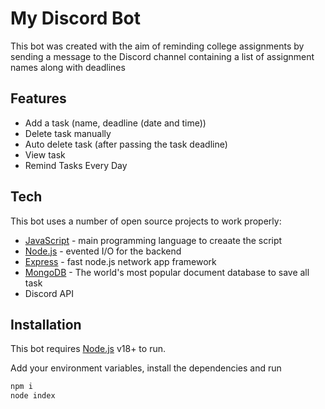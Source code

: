 # My Discord Bot

This bot was created with the aim of reminding college assignments by sending a message to the Discord channel containing a list of assignment names along with deadlines

## Features

- Add a task (name, deadline (date and time))
- Delete task manually
- Auto delete task (after passing the task deadline)
- View task 
- Remind Tasks Every Day

## Tech

This bot uses a number of open source projects to work properly:
- [JavaScript](https://developer.mozilla.org/en-US/docs/Web/javascript) - main programming language to creaate the script
- [Node.js](http://nodejs.org) - evented I/O for the backend
- [Express](http://expressjs.com) - fast node.js network app framework
- [MongoDB](https://www.mongodb.com/) - The world's most popular document database to save all task
- Discord API

## Installation

This bot requires [Node.js](https://nodejs.org/) v18+ to run.

Add your environment variables, install the dependencies and run

```sh
npm i
node index
```
